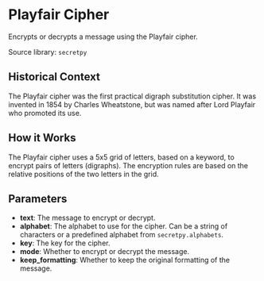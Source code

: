 
# Playfair Cipher

Encrypts or decrypts a message using the Playfair cipher.

Source library: `secretpy`

## Historical Context

The Playfair cipher was the first practical digraph substitution cipher. It was invented in 1854 by Charles Wheatstone, but was named after Lord Playfair who promoted its use.

## How it Works

The Playfair cipher uses a 5x5 grid of letters, based on a keyword, to encrypt pairs of letters (digraphs). The encryption rules are based on the relative positions of the two letters in the grid.

## Parameters

- **text**: The message to encrypt or decrypt.
- **alphabet**: The alphabet to use for the cipher. Can be a string of characters or a predefined alphabet from `secretpy.alphabets`.
- **key**: The key for the cipher.
- **mode**: Whether to encrypt or decrypt the message.
- **keep_formatting**: Whether to keep the original formatting of the message.
